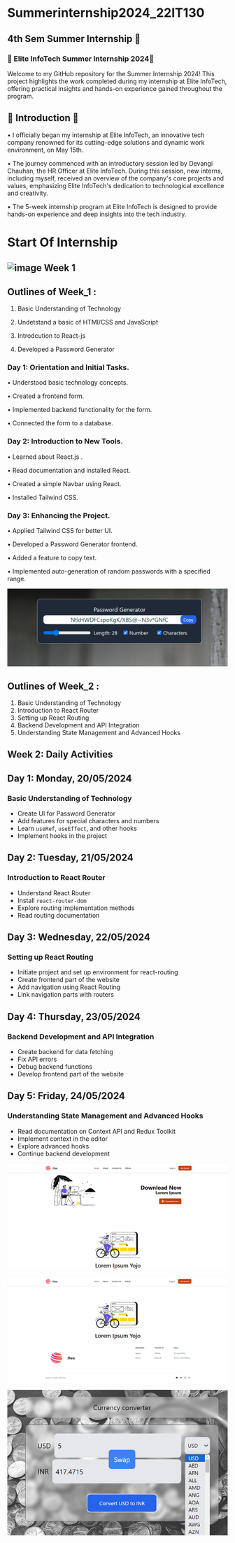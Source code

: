 # Summerinternship2024_22IT130

## 4th Sem Summer Internship 🥇

### 🌟 Elite InfoTech Summer Internship 2024🌟

Welcome to my GitHub repository for the Summer Internship 2024! This project highlights the work completed during my internship at Elite InfoTech, offering practical insights and hands-on experience gained throughout the program.

## 🚀 Introduction 🚀

• I officially began my internship at Elite InfoTech, an innovative tech company renowned for its cutting-edge solutions and dynamic work environment, on May 15th.

• The journey commenced with an introductory session led by Devangi Chauhan, the HR Officer at Elite InfoTech. During this session, new interns, including myself, received an overview of the company's core projects and values, emphasizing Elite InfoTech's dedication to technological excellence and creativity.

• The 5-week internship program at Elite InfoTech is designed to provide hands-on experience and deep insights into the tech industry.

# Start Of Internship

## ![image](https://github.com/prem028/summerinternship2024_22IT127/assets/121212405/510f2fa7-4caa-4c25-bbfe-133b023acc49) Week 1

## Outlines of Week_1 :

1. Basic Understanding of Technology

2. Undetstand a basic of HTMl/CSS and JavaScript

3. Introdcution to React-js

4. Developed a Password Generator

### Day 1: Orientation and Initial Tasks.

• Understood basic technology concepts.

• Created a frontend form.

• Implemented backend functionality for the form.

• Connected the form to a database.

### Day 2: Introduction to New Tools.

• Learned about React.js .

• Read documentation and installed React.

• Created a simple Navbar using React.

• Installed Tailwind CSS.

### Day 3: Enhancing the Project.

• Applied Tailwind CSS for better UI.

• Developed a Password Generator frontend.

• Added a feature to copy text.

• Implemented auto-generation of random passwords with a specified range.

![image](https://github.com/jayu6624/blog-react-backend/blob/main/image/Screenshot%202024-07-03%20192155.png)

## Outlines of Week_2 :

1. Basic Understanding of Technology
2. Introduction to React Router
3. Setting up React Routing
4. Backend Development and API Integration
5. Understanding State Management and Advanced Hooks

## Week 2: Daily Activities

## Day 1: Monday, 20/05/2024

### Basic Understanding of Technology

- Create UI for Password Generator
- Add features for special characters and numbers
- Learn `useRef`, `useEffect`, and other hooks
- Implement hooks in the project

## Day 2: Tuesday, 21/05/2024

### Introduction to React Router

- Understand React Router
- Install `react-router-dom`
- Explore routing implementation methods
- Read routing documentation

## Day 3: Wednesday, 22/05/2024

### Setting up React Routing

- Initiate project and set up environment for react-routing
- Create frontend part of the website
- Add navigation using React Routing
- Link navigation parts with routers

## Day 4: Thursday, 23/05/2024

### Backend Development and API Integration

- Create backend for data fetching
- Fix API errors
- Debug backend functions
- Develop frontend part of the website

## Day 5: Friday, 24/05/2024

### Understanding State Management and Advanced Hooks

- Read documentation on Context API and Redux Toolkit
- Implement context in the editor
- Explore advanced hooks
- Continue backend development

![image](https://github.com/jayu6624/blog-react-backend/blob/main/image/Screenshot%202024-07-03%20225144.png)

![image](https://github.com/jayu6624/blog-react-backend/blob/main/image/Screenshot%202024-07-03%20225211.png)

![image](https://github.com/jayu6624/blog-react-backend/blob/main/image/Screenshot%202024-07-03%20225825.png)
